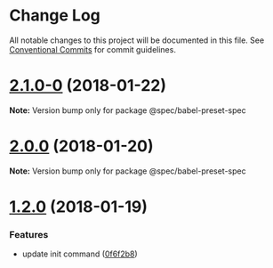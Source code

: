 # Change Log

All notable changes to this project will be documented in this file.
See [Conventional Commits](https://conventionalcommits.org) for commit guidelines.

<a name="2.1.0-0"></a>
# [2.1.0-0](https://github.com/joshblack/spec/tree/master/packages/babel-preset-spec/compare/v2.0.0...v2.1.0-0) (2018-01-22)




**Note:** Version bump only for package @spec/babel-preset-spec

<a name="2.0.0"></a>
# [2.0.0](https://github.com/joshblack/spec/tree/master/packages/babel-preset-spec/compare/v1.3.1...v2.0.0) (2018-01-20)




**Note:** Version bump only for package @spec/babel-preset-spec

<a name="1.2.0"></a>
# [1.2.0](https://github.com/joshblack/spec/tree/master/packages/babel-preset-spec/compare/v1.1.6...v1.2.0) (2018-01-19)


### Features

* update init command ([0f6f2b8](https://github.com/joshblack/spec/tree/master/packages/babel-preset-spec/commit/0f6f2b8))
